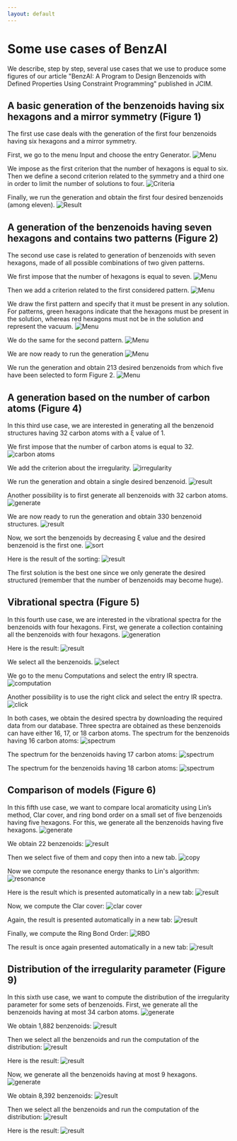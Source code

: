 ```yaml
---
layout: default
---
```


# Some use cases of BenzAI

We describe, step by step, several use cases that we use to produce some figures of our article "BenzAI: A Program to Design Benzenoids with Defined Properties Using Constraint Programming" published in JCIM.


## A basic generation of the benzenoids having six hexagons and a mirror symmetry (Figure 1)

The first use case deals with the generation of the first four benzenoids having six hexagons and a mirror symmetry.

First, we go to the menu Input and choose the entry Generator.
![Menu](gallery/use_case_1_1.png)

We impose as the first criterion that the number of hexagons is equal to six. Then we define a second criterion related to the symmetry and a third one in order to limit the number of solutions to four.
![Criteria](gallery/use_case_1_2.png)

Finally, we run the generation and obtain the first four desired benzenoids (among eleven).
![Result](gallery/use_case_1_3.png)


## A generation of the benzenoids having seven hexagons and contains two patterns (Figure 2)

The second use case is related to generation of benzenoids with seven hexagons, made of all possible combinations of two given patterns. 

We first impose that the number of hexagons is equal to seven.
![Menu](gallery/use_case_2_1.png)

Then we add a criterion related to the first considered pattern.
![Menu](gallery/use_case_2_2.png)

We draw the first pattern and specify that it must be present in any solution.
For patterns, green hexagons indicate that the hexagons must be present in the solution, whereas red hexagons must not be in the solution and represent the vacuum.
![Menu](gallery/use_case_2_3.png)

We do the same for the second pattern.
![Menu](gallery/use_case_2_4.png)

We are now ready to run the generation
![Menu](gallery/use_case_2_5.png)

We run the generation and obtain 213 desired benzenoids from which five have been selected to form Figure 2.
![Menu](gallery/use_case_2_6.png)


## A generation based on the number of carbon atoms (Figure 4)

In this third use case, we are interested in generating all the benzenoid structures having 32 carbon atoms with a ξ value of 1.

We first impose that the number of carbon atoms is equal to 32.
![carbon atoms](gallery/use_case_3_1.png)

We add the criterion about the irregularity.
![irregularity](gallery/use_case_3_2.png)

We run the generation and obtain a single desired benzenoid.
![result](gallery/use_case_3_3.png)

Another possibility is to first generate all benzenoids with 32 carbon atoms.
![generate](gallery/use_case_3_4.png)

We are now ready to run the generation and obtain 330 benzenoid structures.
![result](gallery/use_case_3_5.png)

Now, we sort the benzenoids by decreasing ξ value and the desired benzenoid is the first one.
![sort](gallery/use_case_3_6.png)

Here is the result of the sorting:
![result](gallery/use_case_3_7.png)

The first solution is the best one since we only generate the desired structured (remember that the number of benzenoids may become huge).


## Vibrational spectra (Figure 5)

In this fourth use case, we are interested in the vibrational spectra for the benzenoids with four hexagons. First, we generate a collection containing all the benzenoids with four hexagons.
![generation](gallery/use_case_4_1.png)

Here is the result:
![result](gallery/use_case_4_2.png)

We select all the benzenoids.
![select](gallery/use_case_4_3.png)

We go to the menu Computations and select the entry IR spectra.
![computation](gallery/use_case_4_4.png)

Another possibility is to use the right click and select the entry IR spectra.
![click](gallery/use_case_4_5.png)

In both cases, we obtain the desired spectra by downloading the required data from our database.
Three spectra are obtained as these benzenoids can have either 16, 17, or 18 carbon atoms. 
The spectrum for the benzenoids having 16 carbon atoms:
![spectrum](gallery/use_case_4_6.png)

The spectrum for the benzenoids having 17 carbon atoms:
![spectrum](gallery/use_case_4_7.png)

The spectrum for the benzenoids having 18 carbon atoms:
![spectrum](gallery/use_case_4_8.png)


## Comparison of models (Figure 6)

In this fifth use case, we want to compare local aromaticity using Lin’s method, Clar cover, and ring bond order on a small set of five benzenoids having five hexagons. 
For this, we generate all the benzenoids having five hexagons.
![generate](gallery/use_case_5_1.png)

We obtain 22 benzenoids:
![result](gallery/use_case_5_2.png)

Then we select five of them and copy then into a new tab.
![copy](gallery/use_case_5_3.png)

Now we compute the resonance energy thanks to Lin's algorithm:
![resonance](gallery/use_case_5_4.png)

Here is the result which is presented automatically in a new tab:
![result](gallery/use_case_5_5.png)

Now, we compute the Clar cover:
![clar cover](gallery/use_case_5_6.png)

Again, the result is presented automatically in a new tab:
![result](gallery/use_case_5_7.png)

Finally, we compute the Ring Bond Order:
![RBO](gallery/use_case_5_8.png)

The result is once again presented automatically in a new tab:
![result](gallery/use_case_5_9.png)


## Distribution of the irregularity parameter (Figure 9)

In this sixth use case, we want to compute the distribution of the irregularity parameter for some sets of benzenoids. 
First, we generate all the benzenoids having at most 34 carbon atoms.
![generate](gallery/use_case_6_1.png)

We obtain 1,882 benzenoids:
![result](gallery/use_case_6_2.png)

Then we select all the benzenoids and run the computation of the distribution:
![result](gallery/use_case_6_3.png)

Here is the result:
![result](gallery/use_case_6_4.png)

Now, we generate all the benzenoids having at most 9 hexagons.
![generate](gallery/use_case_6_5.png)

We obtain 8,392 benzenoids:
![result](gallery/use_case_6_5.png)

Then we select all the benzenoids and run the computation of the distribution:
![result](gallery/use_case_6_6.png)

Here is the result:
![result](gallery/use_case_6_7.png)
